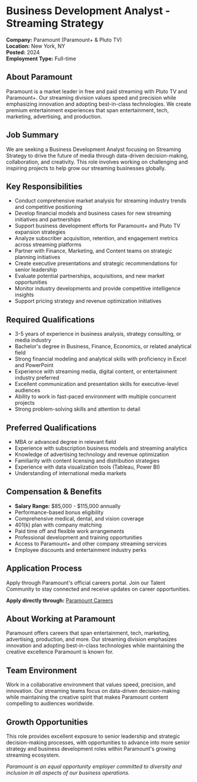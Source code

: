 # Business Development Analyst - Streaming Strategy
**Company:** Paramount (Paramount+ & Pluto TV)  
**Location:** New York, NY  
**Posted:** 2024  
**Employment Type:** Full-time  

## About Paramount
Paramount is a market leader in free and paid streaming with Pluto TV and Paramount+. Our streaming division values speed and precision while emphasizing innovation and adopting best-in-class technologies. We create premium entertainment experiences that span entertainment, tech, marketing, advertising, and production.

## Job Summary
We are seeking a Business Development Analyst focusing on Streaming Strategy to drive the future of media through data-driven decision-making, collaboration, and creativity. This role involves working on challenging and inspiring projects to help grow our streaming businesses globally.

## Key Responsibilities
- Conduct comprehensive market analysis for streaming industry trends and competitive positioning
- Develop financial models and business cases for new streaming initiatives and partnerships
- Support business development efforts for Paramount+ and Pluto TV expansion strategies
- Analyze subscriber acquisition, retention, and engagement metrics across streaming platforms
- Partner with Finance, Marketing, and Content teams on strategic planning initiatives
- Create executive presentations and strategic recommendations for senior leadership
- Evaluate potential partnerships, acquisitions, and new market opportunities
- Monitor industry developments and provide competitive intelligence insights
- Support pricing strategy and revenue optimization initiatives

## Required Qualifications
- 3-5 years of experience in business analysis, strategy consulting, or media industry
- Bachelor's degree in Business, Finance, Economics, or related analytical field
- Strong financial modeling and analytical skills with proficiency in Excel and PowerPoint
- Experience with streaming media, digital content, or entertainment industry preferred
- Excellent communication and presentation skills for executive-level audiences
- Ability to work in fast-paced environment with multiple concurrent projects
- Strong problem-solving skills and attention to detail

## Preferred Qualifications
- MBA or advanced degree in relevant field
- Experience with subscription business models and streaming analytics
- Knowledge of advertising technology and revenue optimization
- Familiarity with content licensing and distribution strategies
- Experience with data visualization tools (Tableau, Power BI)
- Understanding of international media markets

## Compensation & Benefits
- **Salary Range:** $85,000 - $115,000 annually
- Performance-based bonus eligibility
- Comprehensive medical, dental, and vision coverage
- 401(k) plan with company matching
- Paid time off and flexible work arrangements
- Professional development and training opportunities
- Access to Paramount+ and other company streaming services
- Employee discounts and entertainment industry perks

## Application Process
Apply through Paramount's official careers portal. Join our Talent Community to stay connected and receive updates on career opportunities.

**Apply directly through:** [Paramount Careers](https://careers.paramount.com/go/All-Current-Job-Opportunities/8710000/)

## About Working at Paramount
Paramount offers careers that span entertainment, tech, marketing, advertising, production, and more. Our streaming division emphasizes innovation and adopting best-in-class technologies while maintaining the creative excellence Paramount is known for.

## Team Environment
Work in a collaborative environment that values speed, precision, and innovation. Our streaming teams focus on data-driven decision-making while maintaining the creative spirit that makes Paramount content compelling to audiences worldwide.

## Growth Opportunities
This role provides excellent exposure to senior leadership and strategic decision-making processes, with opportunities to advance into more senior strategy and business development roles within Paramount's growing streaming ecosystem.

*Paramount is an equal opportunity employer committed to diversity and inclusion in all aspects of our business operations.*